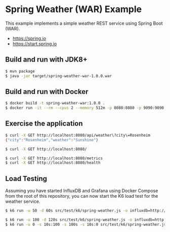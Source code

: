 # Spring Weather (WAR) Example

This example implements a simple weather REST service using Spring Boot (WAR).

- https://spring.io
- https://start.spring.io

## Build and run with JDK8+

```bash
$ mvn package
$ java -jar target/spring-weather-war-1.0.0.war
```

## Build and run with Docker

```bash
$ docker build -t spring-weather-war:1.0.0 .
$ docker run -it --rm --cpus 2 --memory 512m -p 8080:8080 -p 9090:9090 spring-weather-war:1.0.0
```

## Exercise the application

```bash
$ curl -X GET http://localhost:8080/api/weather\?city\=Rosenheim                                                          ─╯
{"city":"Rosenheim","weather":"Sunshine"}

$ curl -X GET http://localhost:8080/

$ curl -X GET http://localhost:8080/metrics
$ curl -X GET http://localhost:8080/health
```

## Load Testing 

Assuming you have started InfluxDB and Grafana using Docker Compose from the root of this repository, you can now start
the K6 load test for the weather service.

```bash
$ k6 run -u 50 -d 60s src/test/k6/spring-weather.js -o influxdb=http://localhost:8086/k6

$ k6 run -u 100 -d 120s src/test/k6/spring-weather.js -o influxdb=http://localhost:8086/k6
$ k6 run -u 0 -s 10s:100 -s 100s -s 10s:0 src/test/k6/spring-weather.js -o influxdb=http://localhost:8086/k6
```

